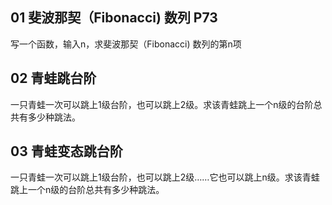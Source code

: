 ## 01 斐波那契（Fibonacci) 数列 P73
写一个函数，输入n，求斐波那契（Fibonacci) 数列的第n项

## 02 青蛙跳台阶
一只青蛙一次可以跳上1级台阶，也可以跳上2级。求该青蛙跳上一个n级的台阶总共有多少种跳法。

## 03 青蛙变态跳台阶
一只青蛙一次可以跳上1级台阶，也可以跳上2级……它也可以跳上n级。求该青蛙跳上一个n级的台阶总共有多少种跳法。

